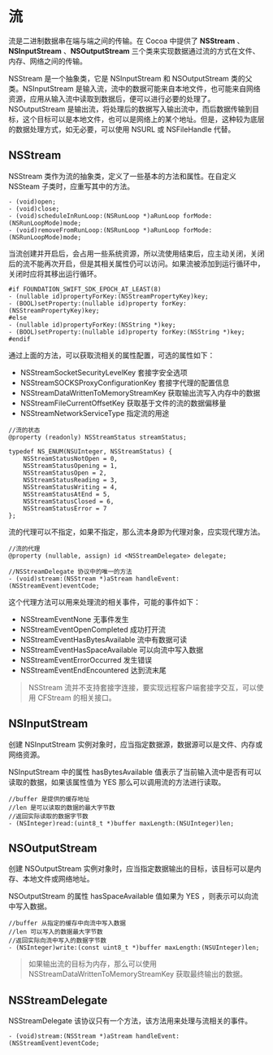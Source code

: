 # 流
流是二进制数据串在端与端之间的传输。在 Cocoa 中提供了 **NSStream** 、**NSInputStream** 、**NSOutputStream** 三个类来实现数据通过流的方式在文件、内存、网络之间的传输。

NSStream 是一个抽象类，它是 NSInputStream 和 NSOutputStream 类的父类。NSInputStream 是输入流，流中的数据可能来自本地文件，也可能来自网络资源，应用从输入流中读取到数据后，便可以进行必要的处理了。NSOutputStream 是输出流，将处理后的数据写入输出流中，而后数据传输到目标，这个目标可以是本地文件，也可以是网络上的某个地址。但是，这种较为底层的数据处理方式，如无必要，可以使用 NSURL 或 NSFileHandle 代替。

## NSStream
NSStream 类作为流的抽象类，定义了一些基本的方法和属性。在自定义 NSSteam 子类时，应重写其中的方法。

```
- (void)open;
- (void)close;
- (void)scheduleInRunLoop:(NSRunLoop *)aRunLoop forMode:(NSRunLoopMode)mode;
- (void)removeFromRunLoop:(NSRunLoop *)aRunLoop forMode:(NSRunLoopMode)mode;
```
当流创建并开启后，会占用一些系统资源，所以流使用结束后，应主动关闭，关闭后的流不能再次开启，但是其相关属性仍可以访问。如果流被添加到运行循环中，关闭时应将其移出运行循环。

```
#if FOUNDATION_SWIFT_SDK_EPOCH_AT_LEAST(8)
- (nullable id)propertyForKey:(NSStreamPropertyKey)key;
- (BOOL)setProperty:(nullable id)property forKey:(NSStreamPropertyKey)key;
#else
- (nullable id)propertyForKey:(NSString *)key;
- (BOOL)setProperty:(nullable id)property forKey:(NSString *)key;
#endif
```
通过上面的方法，可以获取流相关的属性配置，可选的属性如下：

* NSStreamSocketSecurityLevelKey 套接字安全选项
* NSStreamSOCKSProxyConfigurationKey 套接字代理的配置信息
* NSStreamDataWrittenToMemoryStreamKey 获取输出流写入内存中的数据
* NSStreamFileCurrentOffsetKey 获取基于文件的流的数据偏移量
* NSStreamNetworkServiceType 指定流的用途

```
//流的状态
@property (readonly) NSStreamStatus streamStatus;

typedef NS_ENUM(NSUInteger, NSStreamStatus) {
    NSStreamStatusNotOpen = 0,
    NSStreamStatusOpening = 1,
    NSStreamStatusOpen = 2,
    NSStreamStatusReading = 3,
    NSStreamStatusWriting = 4,
    NSStreamStatusAtEnd = 5,
    NSStreamStatusClosed = 6,
    NSStreamStatusError = 7
};

```

流的代理可以不指定，如果不指定，那么流本身即为代理对象，应实现代理方法。

```
//流的代理
@property (nullable, assign) id <NSStreamDelegate> delegate;

//NSStreamDelegate 协议中的唯一的方法
- (void)stream:(NSStream *)aStream handleEvent:(NSStreamEvent)eventCode;
```
这个代理方法可以用来处理流的相关事件，可能的事件如下：

* NSStreamEventNone 无事件发生
* NSStreamEventOpenCompleted 成功打开流 
* NSStreamEventHasBytesAvailable 流中有数据可读
* NSStreamEventHasSpaceAvailable 可以向流中写入数据
* NSStreamEventErrorOccurred 发生错误
* NSStreamEventEndEncountered 达到流末尾

> NSStream 流并不支持套接字连接，要实现远程客户端套接字交互，可以使用 CFStream 的相关接口。

## NSInputStream
创建 NSInputStream 实例对象时，应当指定数据源，数据源可以是文件、内存或网络资源。

NSInputStream 中的属性 hasBytesAvailable 值表示了当前输入流中是否有可以读取的数据，如果该属性值为 YES 那么可以调用流的方法进行读取。

```
//buffer 是提供的缓存地址
//len 是可以读取的数据的最大字节数
//返回实际读取的数据字节数
- (NSInteger)read:(uint8_t *)buffer maxLength:(NSUInteger)len;
```

## NSOutputStream
创建 NSOutputStream 实例对象时，应当指定数据输出的目标，该目标可以是内存、本地文件或网络地址。

NSOutputStream 的属性 hasSpaceAvailable 值如果为 YES ，则表示可以向流中写入数据。

```
//buffer 从指定的缓存中向流中写入数据
//len 可以写入的数据最大字节数
//返回实际向流中写入的数据字节数
- (NSInteger)write:(const uint8_t *)buffer maxLength:(NSUInteger)len;
```

> 如果输出流的目标为内存，那么可以使用 NSStreamDataWrittenToMemoryStreamKey 获取最终输出的数据。

## NSStreamDelegate
NSStreamDelegate 该协议只有一个方法，该方法用来处理与流相关的事件。

```
- (void)stream:(NSStream *)aStream handleEvent:(NSStreamEvent)eventCode;
```
